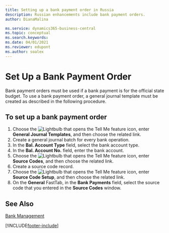 ```yaml
---
title: Setting up a bank payment order in Russia
description: Russian enhancements include bank payment orders.
author: DianaMalina

ms.service: dynamics365-business-central
ms.topic: conceptual
ms.search.keywords:
ms.date: 04/01/2021
ms.reviewer: edupont
ms.author: soalex
---
```


# Set Up a Bank Payment Order

Bank payment orders must be used if a bank payment is for the official state budget. To use a bank payment order, a general journal template must be created as described in the following procedure.

## To set up a bank payment order

1. Choose the ![Lightbulb that opens the Tell Me feature](../../media/ui-search/search_small.png "Tell me what you want to do") icon, enter **General Journal Templates**, and then choose the related link.
2. Create a general journal batch for every bank operation.
3. In the **Bal. Account Type** field, select the bank account type.
4. In the **Bal. Account No.** field, enter the bank account.
5. Choose the ![Lightbulb that opens the Tell Me feature](../../media/ui-search/search_small.png "Tell me what you want to do") icon, enter **Source Codes**, and then choose the related link.
6. Create a source code record.
7. Choose the ![Lightbulb that opens the Tell Me feature](../../media/ui-search/search_small.png "Tell me what you want to do") icon, enter **Source Code Setup**, and then choose the related link.
8. On the **General** FastTab, in the **Bank Payments** field, select the source code that you entered in the **Source Codes** window.

## See Also

 [Bank Management](Bank-Management.md)  


[!INCLUDE[footer-include](../../includes/footer-banner.md)]